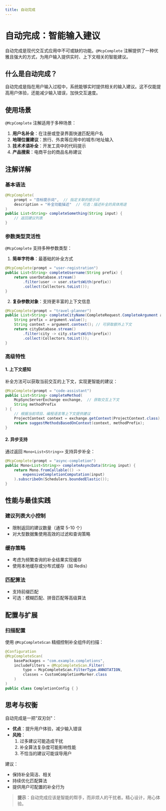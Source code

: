 ```yaml
---
title: 自动完成
---
```


# 自动完成：智能输入建议

自动完成是现代交互式应用中不可或缺的功能。`@McpComplete` 注解提供了一种优雅且强大的方式，为用户输入提供实时、上下文相关的智能建议。

## 什么是自动完成？

自动完成是指在用户输入过程中，系统能够实时提供相关的输入建议。这不仅能提高用户体验，还能减少输入错误，加快交互速度。

## 使用场景

`@McpComplete` 注解适用于多种场景：

1. **用户名补全**：在注册或登录界面快速匹配用户名
2. **地理位置建议**：旅行、外卖等应用中的城市/地址输入
3. **技术术语补全**：开发工具中的代码提示
4. **产品搜索**：电商平台的商品名称建议

## 注解详解

### 基本语法

```java
@McpComplete(
    prompt = "目标提示词",  // 指定关联的提示词
    description = "补全功能描述"  // 可选：描述补全的具体用途
)
public List<String> completeSomething(String input) {
    // 返回建议列表
}
```

### 参数类型灵活性

`@McpComplete` 支持多种参数类型：

1. **简单字符串**：最基础的补全方式
```java
@McpComplete(prompt = "user-registration")
public List<String> completeUsername(String prefix) {
    return userDatabase.stream()
        .filter(user -> user.startsWith(prefix))
        .collect(Collectors.toList());
}
```

2. **复杂参数对象**：支持更丰富的上下文信息
```java
@McpComplete(prompt = "travel-planner")
public List<String> completeCityName(CompleteRequest.CompleteArgument argument) {
    String prefix = argument.value();
    String context = argument.context(); // 可获取额外上下文
    return cityDatabase.stream()
        .filter(city -> city.startsWith(prefix))
        .collect(Collectors.toList());
}
```

### 高级特性

#### 1. 上下文感知

补全方法可以获取当前交互的上下文，实现更智能的建议：

```java
@McpComplete(prompt = "code-assistant")
public List<String> completeMethod(
    McpSyncServerExchange exchange,  // 获取交互上下文
    String methodPrefix
) {
    // 根据当前项目、编程语言等上下文提供建议
    ProjectContext context = exchange.getContext(ProjectContext.class);
    return suggestMethodsBasedOnContext(context, methodPrefix);
}
```

#### 2. 异步支持

通过返回 `Mono<List<String>>` 支持异步补全：

```java
@McpComplete(prompt = "async-completion")
public Mono<List<String>> completeAsyncData(String input) {
    return Mono.fromCallable(() -> 
        expensiveCompletionComputation(input)
    ).subscribeOn(Schedulers.boundedElastic());
}
```

## 性能与最佳实践

### 建议列表大小控制
- 限制返回的建议数量（通常 5-10 个）
- 对大型数据集使用高效的过滤和查询策略

### 缓存策略
- 考虑为频繁查询的补全结果实现缓存
- 使用本地缓存或分布式缓存（如 Redis）

### 匹配算法
- 支持前缀匹配
- 可选：模糊匹配、拼音匹配等高级算法

## 配置与扩展

### 扫描配置
使用 `@McpCompleteScan` 精细控制补全组件的扫描：

```java
@Configuration
@McpCompleteScan(
    basePackages = "com.example.completions",
    includeFilters = @McpCompleteScan.Filter(
        type = McpCompleteScan.FilterType.ANNOTATION,
        classes = CustomCompletionMarker.class
    )
)
public class CompletionConfig { }
```

## 思考与权衡

自动完成是一把"双刃剑"：
- **优点**：提升用户体验，减少输入错误
- **风险**：
  1. 过多建议可能造成干扰
  2. 补全算法复杂度可能影响性能
  3. 不恰当的建议可能误导用户

建议：
- 保持补全简洁、相关
- 持续优化匹配算法
- 提供用户可配置的补全行为

> **提示**：自动完成应该是智能的帮手，而非烦人的干扰者。精心设计，用心体验。 